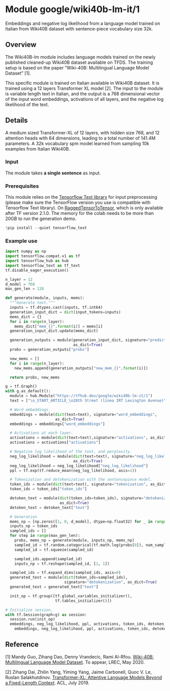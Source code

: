 # Module google/wiki40b-lm-it/1
Embeddings and negative log likelihood from a language model
trained on Italian from Wiki40B dataset with sentence-piece
vocabulary size 32k.

<!-- task: text-language-model -->
<!-- asset-path: legacy -->
<!-- fine-tunable: false -->
<!-- format: hub -->
<!-- language: it -->
<!-- network-architecture: transformer-xl -->
<!-- dataset: wiki40b -->
<!-- colab: https://colab.research.google.com/github/tensorflow/docs/blob/master/site/en/hub/tutorials/wiki40b_lm.ipynb -->

## Overview

The Wiki40B-lm module includes language models trained on the newly published
cleaned-up Wiki40B dataset available on TFDS. The training setup is based on the
paper “Wiki-40B: Multilingual Language Model Dataset” [1].

This specific module is trained on Italian available in Wiki40B dataset.
It is trained using a 12 layers Transformer XL model [2]. The input to the
module is variable length text in Italian, and the output is a 768
dimensional vector of the input word embeddings, activations of all layers, and
the negative log likelihood of the text.

## Details

A medium sized Transformer-XL of 12 layers, with hidden size 768, and 12
attention heads with 64 dimensions, leading to a total number of 141.4M
parameters. A 32k vocabulary spm model learned from sampling 10k examples from
Italian Wiki40B.

### Input

The module takes **a single sentence** as input.

### Prerequisites

This module relies on the
[Tensorflow Text library](https://github.com/tensorflow/text) for input
preprocessing (please make sure the TensorFlow version you use is compatible
with Tensorflow Text library). On
[RaggedTensorToTensor](https://www.tensorflow.org/api_docs/python/tf/raw_ops/RaggedTensorToTensor),
which is only available after TF version 2.1.0.
The memory for the colab needs to be more than 20GB to run the generation demo.

```python
!pip install --quiet tensorflow_text
```

### Example use

```python
import numpy as np
import tensorflow.compat.v1 as tf
import tensorflow_hub as hub
import tensorflow_text as tf_text
tf.disable_eager_execution()

n_layer = 12
d_model = 768
max_gen_len = 128

def generate(module, inputs, mems):
  """Generate text."""
  inputs = tf.dtypes.cast(inputs, tf.int64)
  generation_input_dict = dict(input_tokens=inputs)
  mems_dict = {}
  for i in range(n_layer):
    mems_dict["mem_{}".format(i)] = mems[i]
  generation_input_dict.update(mems_dict)

  generation_outputs = module(generation_input_dict, signature="prediction",
                              as_dict=True)
  probs = generation_outputs["probs"]

  new_mems = []
  for i in range(n_layer):
    new_mems.append(generation_outputs["new_mem_{}".format(i)])

  return probs, new_mems

g = tf.Graph()
with g.as_default():
  module = hub.Module("https://tfhub.dev/google/wiki40b-lm-it/1")
  text = ["\n_START_ARTICLE_\n28th Street (linea IRT Lexington Avenue)\n_START_SECTION_\nStoria\n_START_PARAGRAPH_\nLa stazione, i cui lavori di costruzione ebbero inizio nel 1900, venne aperta il 27 ottobre 1904, come"]

  # Word embeddings.
  embeddings = module(dict(text=text), signature="word_embeddings",
                      as_dict=True)
  embeddings = embeddings["word_embeddings"]

  # Activations at each layer.
  activations = module(dict(text=text),signature="activations", as_dict=True)
  activations = activations["activations"]

  # Negative log likelihood of the text, and perplexity.
  neg_log_likelihood = module(dict(text=text), signature="neg_log_likelihood",
                              as_dict=True)
  neg_log_likelihood = neg_log_likelihood["neg_log_likelihood"]
  ppl = tf.exp(tf.reduce_mean(neg_log_likelihood, axis=1))

  # Tokenization and detokenization with the sentencepiece model.
  token_ids = module(dict(text=text), signature="tokenization", as_dict=True)
  token_ids = token_ids["token_ids"]

  detoken_text = module(dict(token_ids=token_ids), signature="detokenization",
                        as_dict=True)
  detoken_text = detoken_text["text"]

  # Generation
  mems_np = [np.zeros([1, 0, d_model], dtype=np.float32) for _ in range(n_layer)]
  inputs_np = token_ids
  sampled_ids = []
  for step in range(max_gen_len):
    probs, mems_np = generate(module, inputs_np, mems_np)
    sampled_id = tf.random.categorical(tf.math.log(probs[0]), num_samples=1, dtype=tf.int32)
    sampled_id = tf.squeeze(sampled_id)

    sampled_ids.append(sampled_id)
    inputs_np = tf.reshape(sampled_id, [1, 1])

  sampled_ids = tf.expand_dims(sampled_ids, axis=0)
  generated_text = module(dict(token_ids=sampled_ids),
                          signature="detokenization", as_dict=True)
  generated_text = generated_text["text"]

  init_op = tf.group([tf.global_variables_initializer(),
                      tf.tables_initializer()])

# Initialize session.
with tf.Session(graph=g) as session:
  session.run(init_op)
  embeddings, neg_log_likelihood, ppl, activations, token_ids, detoken_text, generated_text = session.run([
    embeddings, neg_log_likelihood, ppl, activations, token_ids, detoken_text, generated_text])
```

## Reference

[1] Mandy Guo, Zihang Dao, Denny Vrandecic, Rami Al-Rfou.
[Wiki-40B: Multilingual Language Model Dataset](https://research.google/pubs/pub49029/).
To appear, LREC, May 2020.

[2] Zihang Dai, Zhilin Yang, Yiming Yang, Jaime Carbonell, Quoc V. Le, Ruslan
Salakhutdinov.
[Transformer-XL: Attentive Language Models Beyond a Fixed-Length Context](https://arxiv.org/abs/1901.02860).
ACL, July 2019.
